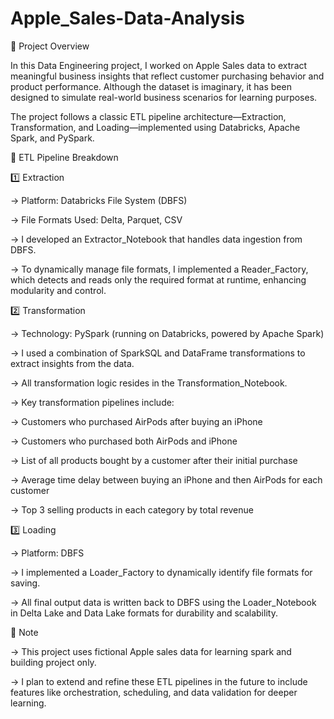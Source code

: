# Apple_Sales-Data-Analysis

📌 Project Overview

In this Data Engineering project, I worked on Apple Sales data to extract meaningful business insights that reflect customer purchasing behavior and product performance. Although the dataset is imaginary, it has been designed to simulate real-world business scenarios for learning purposes.


The project follows a classic ETL pipeline architecture—Extraction, Transformation, and Loading—implemented using Databricks, Apache Spark, and PySpark.

🔧 ETL Pipeline Breakdown

1️⃣ Extraction

-> Platform: Databricks File System (DBFS)

-> File Formats Used: Delta, Parquet, CSV

-> I developed an Extractor_Notebook that handles data ingestion from DBFS.

-> To dynamically manage file formats, I implemented a Reader_Factory, which detects and reads only the required format at runtime, enhancing modularity and control.

2️⃣ Transformation

-> Technology: PySpark (running on Databricks, powered by Apache Spark)

-> I used a combination of SparkSQL and DataFrame transformations to extract insights from the data.

-> All transformation logic resides in the Transformation_Notebook.

-> Key transformation pipelines include:

-> Customers who purchased AirPods after buying an iPhone

-> Customers who purchased both AirPods and iPhone

-> List of all products bought by a customer after their initial purchase

-> Average time delay between buying an iPhone and then AirPods for each customer

-> Top 3 selling products in each category by total revenue

3️⃣ Loading

-> Platform: DBFS

-> I implemented a Loader_Factory to dynamically identify file formats for saving.

-> All final output data is written back to DBFS using the Loader_Notebook in Delta Lake and Data Lake formats for durability and scalability.

🚧 Note

-> This project uses fictional Apple sales data for learning spark and building project only.

-> I plan to extend and refine these ETL pipelines in the future to include features like orchestration, scheduling, and data validation for deeper learning.




